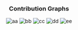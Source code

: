 <div align='center'>
    <h3>
        Contribution Graphs
    </h3>
</div>

<div align='center'>

![aa](http://github-profile-summary-cards.vercel.app/api/cards/profile-details?username=devseunggwan&theme=zenburn)
![bb](http://github-profile-summary-cards.vercel.app/api/cards/repos-per-language?username=devseunggwan&theme=zenburn&exclude=Jupyter%20Notebook) ![cc](http://github-profile-summary-cards.vercel.app/api/cards/most-commit-language?username=devseunggwan&theme=zenburn&exclude=Jupyter%20Notebook)
![dd](http://github-profile-summary-cards.vercel.app/api/cards/stats?username=devseunggwan&theme=zenburn) ![ee](http://github-profile-summary-cards.vercel.app/api/cards/productive-time?username=devseunggwan&theme=zenburn&utcOffset=9)

</div>
